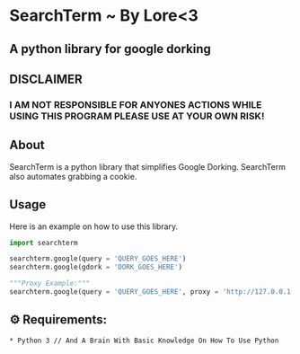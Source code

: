 # SearchTerm ~ By Lore<3

## A python library for google dorking




## DISCLAIMER
### I AM NOT RESPONSIBLE FOR ANYONES ACTIONS WHILE USING THIS PROGRAM PLEASE USE AT YOUR OWN RISK!


## About
SearchTerm is a python library that simplifies Google Dorking. SearchTerm also automates grabbing a cookie.

## Usage
Here is an example on how to use this library.
``` py
import searchterm

searchterm.google(query = 'QUERY_GOES_HERE')
searchterm.google(gdork = 'DORK_GOES_HERE')

"""Proxy Example:"""
searchterm.google(query = 'QUERY_GOES_HERE', proxy = 'http://127.0.0.1:8080')
```



## ⚙️ Requirements:

```bash
* Python 3 // And A Brain With Basic Knowledge On How To Use Python
```
